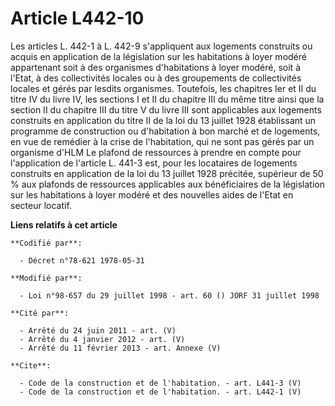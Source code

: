 # Article L442-10

Les articles L. 442-1 à L. 442-9 s'appliquent aux logements construits ou acquis en application de la législation sur les
habitations à loyer modéré appartenant soit à des organismes d'habitations à loyer modéré, soit à l'Etat, à des collectivités
locales ou à des groupements de collectivités locales et gérés par lesdits organismes. Toutefois, les chapitres Ier et II du
titre IV du livre IV, les sections I et II du chapitre III du même titre ainsi que la section II du chapitre III du titre V
du livre III sont applicables aux logements construits en application du titre II de la loi du 13 juillet 1928 établissant un
programme de construction ou d'habitation à bon marché et de logements, en vue de remédier à la crise de l'habitation, qui ne
sont pas gérés par un organisme d'HLM Le plafond de ressources à prendre en compte pour l'application de l'article L. 441-3
est, pour les locataires de logements construits en application de la loi du 13 juillet 1928 précitée, supérieur de 50 % aux
plafonds de ressources applicables aux bénéficiaires de la législation sur les habitations à loyer modéré et des nouvelles
aides de l'Etat en secteur locatif.

**Liens relatifs à cet article**

	**Codifié par**:

	  - Décret n°78-621 1978-05-31

	**Modifié par**:

	  - Loi n°98-657 du 29 juillet 1998 - art. 60 () JORF 31 juillet 1998

	**Cité par**:

	  - Arrêté du 24 juin 2011 - art. (V)
	  - Arrêté du 4 janvier 2012 - art. (V)
	  - Arrêté du 11 février 2013 - art. Annexe (V)

	**Cite**:

	  - Code de la construction et de l'habitation. - art. L441-3 (V)
	  - Code de la construction et de l'habitation. - art. L442-1 (V)

